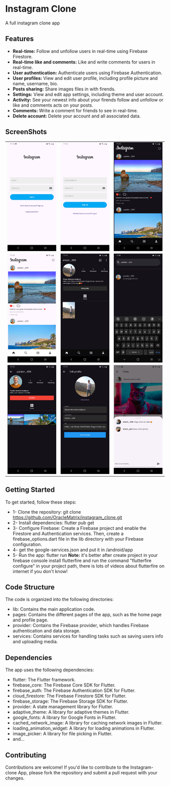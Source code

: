 # Instagram Clone

A full instagram clone app

## Features

* **Real-time:** Follow and unfollow users in real-time using Firebase Firestore.
* **Real-time like and comments:** Like and write comments for users in real-time.
* **User authentication:** Authenticate users using Firebase Authentication.
* **User profiles:** View and edit user profile, including profile picture and name, username, bio.
* **Posts sharing:** Share images files in with firends.
* **Settings:** View and edit app settings, including theme and user account.
* **Activity:** See your newest info about your firends follow and unfollow or like and comments acts on your posts.
* **Comments:** Write a comment for friends to see in real-time.
* **Delete account:** Delete your account and all associated data.

## ScreenShots

|                               |                               |                               |
|-------------------------------|-------------------------------|-------------------------------|
| ![login_page.jpg](screenshots/login_page.jpg) | ![signup_page.jpg](screenshots/signup_page.jpg) | ![home_page.jpg](screenshots/home_page.jpg) |
| ![home_light_theme.jpg](screenshots/home_light_theme.jpg) | ![profile_page.jpg](screenshots/profile_page.jpg) | ![search_page.jpg](screenshots/search_page.jpg) |
| ![user_page.jpg](screenshots/user_page.jpg) | ![edit_profile_page.jpg](screenshots/edit_profile_page.jpg) | ![comments.jpg](screenshots/comments.jpg) || ![settings_page.jpg](screenshots/settings_page.jpg) | ![add_post_page.jpg](screenshots/add_post_page.jpg) | ![profile_light_theme.jpg](screenshots/profile_light_theme.jpg) |

## Getting Started

To get started, follow these steps:


* 1- Clone the repository: git clone https://github.com/OracleMatrix/instagram_clone.git
* 2- Install dependencies: flutter pub get
* 3- Configure Firebase: Create a Firebase project and enable the Firestore and Authentication
services. Then, create a firebase_options.dart file in the lib directory with your Firebase
configuration.
* 4- get the google-services.json and put it in /android/app
* 5- Run the app: flutter run
**Note:** it's better after create project in your firebase console install flutterfire and run the
command "flutterfire configure" in your project path, there is lots of videos about flutterfire on
internet if you don't know!


## Code Structure

The code is organized into the following directories:

* lib: Contains the main application code.
* pages: Contains the different pages of the app, such as the home page and profile page.
* provider: Contains the Firebase provider, which handles Firebase authentication and data storage.
* services: Contains services for handling tasks such as saving users info and uploading media.

## Dependencies

The app uses the following dependencies:

* flutter: The Flutter framework.
* firebase_core: The Firebase Core SDK for Flutter.
* firebase_auth: The Firebase Authentication SDK for Flutter.
* cloud_firestore: The Firebase Firestore SDK for Flutter.
* firebase_storage: The Firebase Storage SDK for Flutter.
* provider: A state management library for Flutter.
* adaptive_theme: A library for adaptive themes in Flutter.
* google_fonts: A library for Google Fonts in Flutter.
* cached_network_image: A library for caching network images in Flutter.
* loading_animation_widget: A library for loading animations in Flutter.
* image_picker: A library for file picking in Flutter.
* and...

## Contributing

Contributions are welcome! If you'd like to contribute to the Instagram-clone App, please fork the
repository and submit a pull request with your changes.
